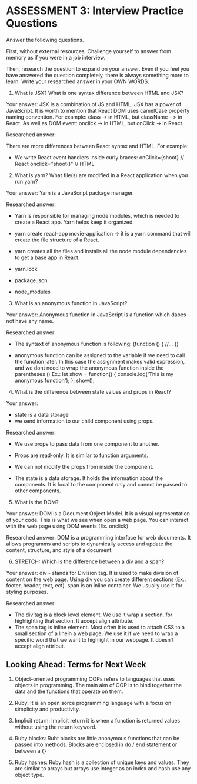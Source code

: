 # ASSESSMENT 3: Interview Practice Questions

Answer the following questions.

First, without external resources. Challenge yourself to answer from memory as if you were in a job interview.

Then, research the question to expand on your answer. Even if you feel you have answered the question completely, there is always something more to learn. Write your researched answer in your OWN WORDS.

1. What is JSX? What is one syntax difference between HTML and JSX?

Your answer:
JSX is a combination of JS and HTML.
JSX has a power of JavaScript.
It is worth to mention that React DOM uses camelCase property naming convention. For example: class -> in HTML, but className - > in React.
As well as DOM event: onclick -> in HTML, but onClick -> in React.

Researched answer:

There are more differences between React syntax and HTML. For example:
- We write React event handlers inside curly braces:
    onClick={shoot} // React
    onclick="shoot()" // HTML


2. What is yarn? What file(s) are modified in a React application when you run yarn?

Your answer:
Yarn is a JavaScript package manager. 

Researched answer:

- Yarn is responsible for managing node modules, which is needed to create a React app. Yarn helps keep it organized. 
- yarn create react-app movie-application -> it is a yarn command that will create the file structure of a React. 
- yarn creates all the files and installs all the node module dependencies to get a base app in React.

- yarn.lock
- package.json
- node_modules


3. What is an anonymous function in JavaScript?

Your answer:
Anonymous function in JavaScript is a function which daoes not have any name.

Researched answer:

- The syntaxt of anonymous function is following:
    (function () {
        //...
    })

- anonymous function can be assigned to the variable if we need to call the function later. In this case the assignment makes valid expression, and we dont need to wrap the anonymous function inside the parentheses ()
 Ex.: 
        let show = function() {
            console.log('This is my anonymous function');
        };
        show();

4. What is the difference between state values and props in React?

Your answer:

 - state is a data storage
 - we send information to our child component using props. 

Researched answer:
- We use props to pass data from one component to another.
 - Props are read-only. It is similar to function arguments. 
- We can not modify the props from inside the component. 

- The state is a data storage. It holds the information about the components.  It is local to the component only and cannot be passed to other components. 


5. What is the DOM?

Your answer:
DOM is a Document Object Model. It is a visual representation of your code. This is what we see when open a web page. You can interact with the web page using DOM events (Ex. onclick)

Researched answer:
DOM is a programming interface for web documents. It allows programms and scripts to dynamically access and update the content, structure, and style of a document. 

6. STRETCH: Which is the difference between a div and a span?

Your answer:
div - stands for Division tag. It is used to make division of content on the web page. 
Using div you can create different sections (Ex.: footer, header, text, ect).
span is an inline container. We usually use it for styling purposes. 

Researched answer:

- The div tag is a block level element. We use it wrap a section. for highlighting that section. It accept align attribute.
- The span tag is inline element. Most often it is used to attach CSS to a small section of a linein a web page. We use it if we need to wrap a  specific word that we want to highlight in our webpage. It doesn`t accept align attribut. 

## Looking Ahead: Terms for Next Week

1. Object-oriented programming
OOPs refers to languages that uses objects in programming. The main aim of OOP is to bind together the data and the functions that operate on them.

2. Ruby:
It is an open sorce programming language with a focus on simplicity and productivity.

3. Implicit return:
Implicit return it is when a function is returned values without using the return keyword. 

4. Ruby blocks:
Rubt blocks are little anonymous functions that can be passed into methods. 
Blocks are enclosed in do / end statement or between a {}

5. Ruby hashes:
Ruby hash is  a collection of unique keys and values. They are similar to arrays but arrays use integer as an index and hash use any object type. 
